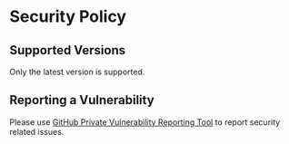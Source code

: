 # Security Policy

## Supported Versions

Only the latest version is supported.

## Reporting a Vulnerability

Please use [GitHub Private Vulnerability Reporting Tool](https://github.com/deb-ict/go-identity/security/advisories/new) to report security related issues.

